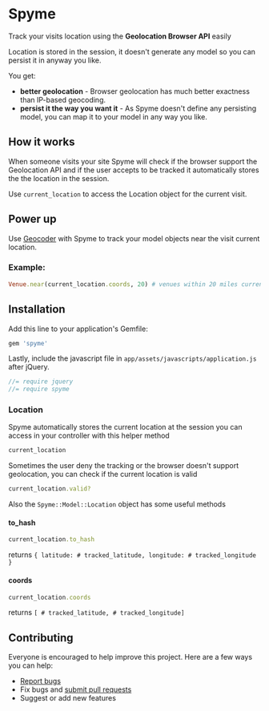 # Spyme

Track your visits location using the **Geolocation Browser API** easily

Location is stored in the session, it doesn't generate any model so you can persist it in anyway you like.

You get:

- **better geolocation** - Browser geolocation has much better exactness than IP-based geocoding.
- **persist it the way you want it** - As Spyme doesn't define any persisting model, you can map it to your model in any way you like.

## How it works

When someone visits your site Spyme will check if the browser support the Geolocation API and if the user accepts to be tracked it automatically stores the the location in the session.

Use `current_location` to access the Location object for the current visit.

## Power up

Use [Geocoder](https://github.com/alexreisner/geocoder) with Spyme to track your model objects near the visit current location.

### Example: 

```ruby
Venue.near(current_location.coords, 20) # venues within 20 miles current visit location
```

## Installation

Add this line to your application's Gemfile:

```ruby
gem 'spyme'
```

Lastly, include the javascript file in `app/assets/javascripts/application.js` after jQuery.

```javascript
//= require jquery
//= require spyme
```

### Location

Spyme automatically stores the current location at the session you can access in your controller with this helper method

```ruby
current_location
```

Sometimes the user deny the tracking or the browser doesn't support geolocation, you can check if the current location is valid

```ruby
current_location.valid?
```

Also the `Spyme::Model::Location` object has some useful methods

#### to_hash
```ruby
current_location.to_hash
```

returns `{ latitude: # tracked_latitude, longitude: # tracked_longitude }`

#### coords
```ruby
current_location.coords
```

returns `[ # tracked_latitude, # tracked_longitude]`

## Contributing

Everyone is encouraged to help improve this project. Here are a few ways you can help:

- [Report bugs](https://github.com/jvillarejo/spyme/issues)
- Fix bugs and [submit pull requests](https://github.com/jvillarejo/spyme/pulls)
- Suggest or add new features
